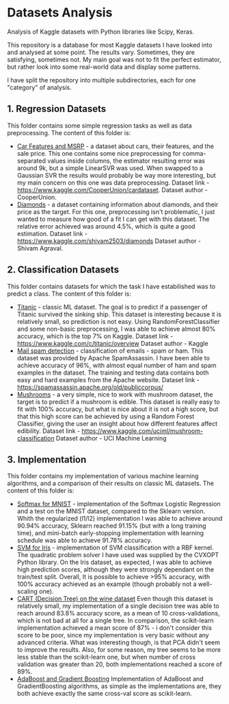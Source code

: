 # Datasets Analysis
Analysis of Kaggle datasets with Python libraries like Scipy, Keras.

This repository is a database for most Kaggle datasets I have looked into and analysed at some point.
The results vary. Sometimes, they are satisfying, sometimes not. My main goal was not to fit the perfect
estimator, but rather look into some real-world data and display some patterns.

I have split the repository into multiple subdirectories, each for one "category" of analysis.

## 1. Regression Datasets
This folder contains some simple regression tasks as well as data preprocessing. 
The content of this folder is:
 - [Car Features and MSRP](https://github.com/Szustarol/datasets-analysis/tree/master/Regression%20Datasets/Car%20Features%20and%20MSRP) - a dataset about cars, their features, and the sale price. This one contains some nice
preprocessing for comma-separated values inside columns, the estimator resulting error was around 9k, but 
a simple LinearSVR was used. When swapped to a Gaussian SVR the results would probably be way more interesting,
but my main concern on this one was data preprocessing.
Dataset link - https://www.kaggle.com/CooperUnion/cardataset. 
Dataset author - CooperUnion.
 - [Diamonds](https://github.com/Szustarol/datasets-analysis/tree/master/Regression%20Datasets/Diamonds) - a dataset containing information about diamonds, and their price as the target. For this one,
preprocessing isn't problematic, I just wanted to measure how good of a fit I can get with this dataset.
The relative error achieved was around 4.5%, which is quite a good estimation.
Dataset link - https://www.kaggle.com/shivam2503/diamonds
Dataset author - Shivam Agraval.

## 2. Classification Datasets
This folder contains datasets for which the task I have estabilished was to predict a class.
The content of this folder is:
 - [Titanic](https://github.com/Szustarol/datasets-analysis/tree/master/Classification%20Datasets/Titanic) - classic ML dataset. The goal is to predict if a passenger of Titanic survived the sinking ship. This dataset is interesting because it is relatively small, so prediction is not easy. Using RandomForestClassifier and some non-basic preprocessing, I was able to achieve almost 80% accuracy, which is the top 7% on Kaggle.
Dataset link - https://www.kaggle.com/c/titanic/overview
Dataset author - Kaggle
 - [Mail spam detection](https://github.com/Szustarol/datasets-analysis/tree/master/Classification%20Datasets/Spam) - classification of emails - spam or ham. This dataset was provided by Apache SpamAssassin. I have been able to achieve accuracy of 96%, with almost equal number of ham and spam examples in the dataset. The training and testing data contains both easy and hard examples from the Apache website.
Dataset link - https://spamassassin.apache.org/old/publiccorpus/
 - [Mushrooms](https://github.com/Szustarol/datasets-analysis/tree/master/Classification%20Datasets/Mushrooms) - a very simple, nice to work with mushroom dataset, the target is to predict if a mushroom is edible. This dataset is really easy to fit with 100% accuracy, but what is nice about it is not a high score, but that this high score can be achieved by using a Random Forest Classifier, giving the user an insight about how different features affect edibility.
Dataset link - https://www.kaggle.com/uciml/mushroom-classification
Dataset author - UCI Machine Learning

## 3. Implementation
This folder contains my implementation of various machine learning algorithms, and a comparison of their results on classic ML datasets.
The content of this folder is:
 - [Softmax for MNIST](https://github.com/Szustarol/datasets-analysis/master/Implementation/Softmax) - implementation of the Softmax Logistic Regression and a test on the MNIST
 dataset, compared to the Sklearn version. Whith the regularized (l1/l2) implementation I was able to achieve around 90.94% accuracy, Sklearn reached 91.15% (but with a long training time), and mini-batch early-stopping implementation with learning schedule was able to achieve 91.78% accuracy.
 - [SVM for Iris](https://github.com/Szustarol/datasets-analysis/master/Implementation/SVM) - implementation of SVM classification with a RBF kernel. The quadratic problem solver I have used was supplied by the CVXOPT Python library. On the Iris dataset, as expected, I was able to achieve high prediction scores, although they were strongly dependant on the train/test split. Overall, It is possible to achieve >95% accuracy, with 100% accuracy achieved as an example (though probably not a well-scaling one).
 - [CART (Decision Tree) on the wine dataset](https://github.com/Szustarol/datasets-analysis/master/Implementation/CART) Even though this dataset is relatively small, my implementation of a single decision tree was able to reach around 83.8% accuracy score, as a mean of 10 cross-validations, which is not bad at all for a single tree. In comparison, the scikit-learn implementation achieved a mean score of 87% - i don't consider this score to be poor, since my implementation is very basic without any advanced criteria. What was interesting though, is that PCA didn't seem to improve the results. Also, for some reason, my tree seems to be more less stable than the scikit-learn one, but when number of cross validation was greater than 20, both implementations reached a score of 89%.
 - [AdaBoost and Gradient Boosting](https://github.com/Szustarol/datasets-analysis/master/Implementation/Boosting) Implementation of AdaBoost and GradientBoosting algorithms, as simple as the implementations are, they both achieve exactly the same cross-val score as scikit-learn.
